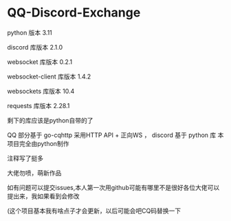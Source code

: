 # QQ-Discord-Exchange

python             版本 3.11  

discord          库版本 2.1.0

websocket        库版本 0.2.1

websocket-client 库版本 1.4.2

websockets       库版本 10.4

requests         库版本 2.28.1

剩下的库应该是python自带的了

QQ 部分基于 go-cqhttp 采用HTTP API + 正向WS ， discord 基于 python 库 本项目完全由python制作

注释写了挺多

大佬勿喷，萌新作品

如有问题可以提交issues,本人第一次用github可能有哪里不是很好各位大佬可以提出来，我如果看到会修改

(这个项目基本我有啥点子才会更新，以后可能会吧CQ码替换一下
